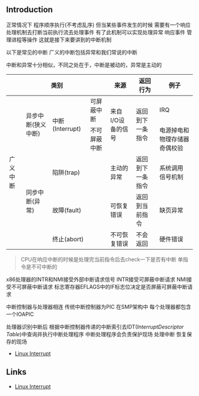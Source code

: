 ## Introduction

正常情况下 程序顺序执行(不考虑乱序) 但当某些事件发生的时候 需要有一个响应处理机制去打断当前执行流去处理事件 
有了此机制可以实现处理异常 响应事件 管理进程等操作 这就是接下来要讲到的中断机制

以下是常见的中断 广义的中断包括异常和我们常说的中断

中断和异常十分相似，不同之处在于，中断是被动的，异常是主动的

<table class="tg"><thead>
  <tr>
    <th class="tg-0lax" colspan="4">类别</th>
    <th class="tg-0lax">来源</th>
    <th class="tg-0lax">返回行为</th>
    <th class="tg-0lax">例子</th>
  </tr></thead>
<tbody>
  <tr>
    <td class="tg-0lax" rowspan="5">广义中断</td>
    <td class="tg-0lax" rowspan="2">异步中断(狭义中断)</td>
    <td class="tg-0lax" rowspan="2">中断(Interrupt)</td>
    <td class="tg-0lax">可屏蔽中断</td>
    <td class="tg-0lax" rowspan="2">来自I/O设备的信号</td>
    <td class="tg-0lax" rowspan="2">返回到下一条指令</td>
    <td class="tg-0lax">IRQ</td>
  </tr>
  <tr>
    <td class="tg-0lax">不可屏蔽中断</td>
    <td class="tg-0lax">电源掉电和物理存储器奇偶校验</td>
  </tr>
  <tr>
    <td class="tg-0lax" rowspan="3">同步中断(异常)</td>
    <td class="tg-0lax" colspan="2">陷阱(trap)</td>
    <td class="tg-0lax">主动的异常</td>
    <td class="tg-0lax">返回到下一条指令</td>
    <td class="tg-0lax">系统调用 信号机制</td>
  </tr>
  <tr>
    <td class="tg-0lax" colspan="2">故障(fault)</td>
    <td class="tg-0lax">可恢复错误</td>
    <td class="tg-0lax">返回到当前指令</td>
    <td class="tg-0lax">缺页异常</td>
  </tr>
  <tr>
    <td class="tg-0lax" colspan="2">终止(abort)</td>
    <td class="tg-0lax">不可恢复错误</td>
    <td class="tg-0lax">不会返回</td>
    <td class="tg-0lax">硬件错误</td>
  </tr>
</tbody>
</table>

> CPU在响应中断的时候是处理完当前指令后去check一下是否有中断 单指令是不可中断的



x86处理器的INTR和NMI接受外部中断请求信号 INTR接受可屏蔽中断请求 NMI接受不可屏蔽中断请求 标志寄存器EFLAGS中的IF标志位决定是否屏蔽可屏蔽中断请求

中断控制器与处理器相连 传统中断控制器为PIC 在SMP架构中 每个处理器都包含一个IOAPIC

处理器识别中断后 根据中断控制器传递的中断索引去IDT(*InterruptDescriptor Table*)中查询并执行中断处理程序 中断处理程序会负责保护现场 处理中断 恢复保存的现场



- [Linux Interrupt](/docs/CS/OS/Linux/Interrupt.md)



## Links

- [Linux Interrupt](/docs/CS/OS/Linux/Interrupt.md)
